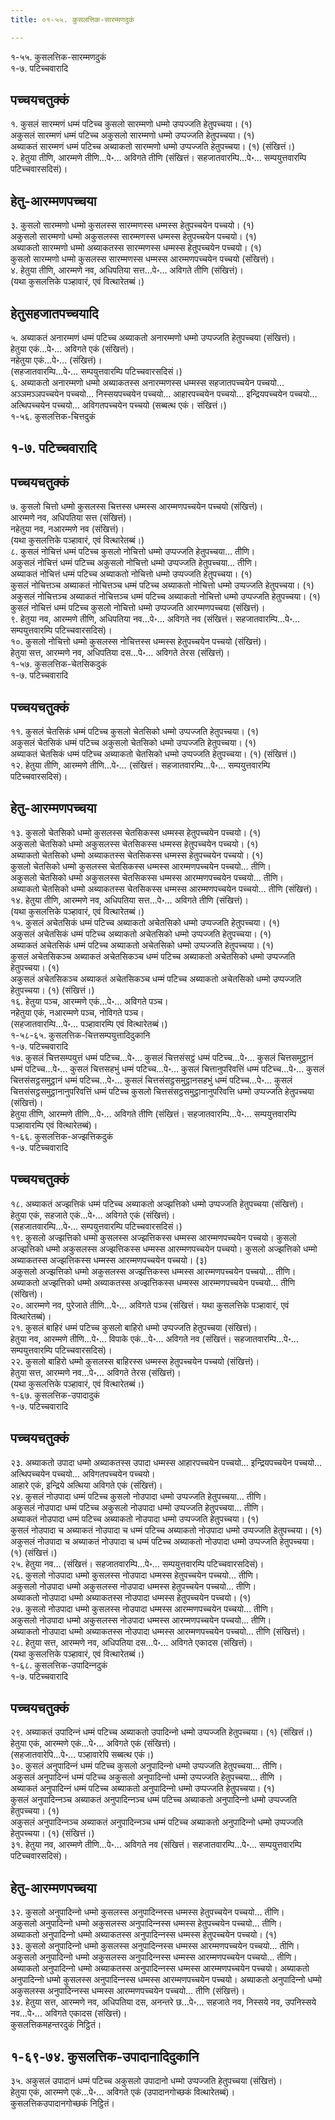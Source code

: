 ```yaml
---
title: ०१-५५. कुसलत्तिक-सारम्मणदुकं

---
```

१-५५. कुसलत्तिक-सारम्मणदुकं  
१-७. पटिच्‍चवारादि  


## पच्‍चयचतुक्‍कं

१. कुसलं सारम्मणं धम्मं पटिच्‍च कुसलो सारम्मणो धम्मो उप्पज्‍जति हेतुपच्‍चया। (१)  
अकुसलं सारम्मणं धम्मं पटिच्‍च अकुसलो सारम्मणो धम्मो उप्पज्‍जति हेतुपच्‍चया। (१)  
अब्याकतं सारम्मणं धम्मं पटिच्‍च अब्याकतो सारम्मणो धम्मो उप्पज्‍जति हेतुपच्‍चया। (१) (संखित्तं।)  
२. हेतुया तीणि, आरम्मणे तीणि…पे॰… अविगते तीणि (संखित्तं। सहजातवारम्पि…पे॰… सम्पयुत्तवारम्पि पटिच्‍चवारसदिसं)।  


## हेतु-आरम्मणपच्‍चया

३. कुसलो सारम्मणो धम्मो कुसलस्स सारम्मणस्स धम्मस्स हेतुपच्‍चयेन पच्‍चयो। (१)  
अकुसलो सारम्मणो धम्मो अकुसलस्स सारम्मणस्स धम्मस्स हेतुपच्‍चयेन पच्‍चयो। (१)  
अब्याकतो सारम्मणो धम्मो अब्याकतस्स सारम्मणस्स धम्मस्स हेतुपच्‍चयेन पच्‍चयो। (१)  
कुसलो सारम्मणो धम्मो कुसलस्स सारम्मणस्स धम्मस्स आरम्मणपच्‍चयेन पच्‍चयो (संखित्तं)।  
४. हेतुया तीणि, आरम्मणे नव, अधिपतिया सत्त…पे॰… अविगते तीणि (संखित्तं)।  
(यथा कुसलत्तिके पञ्हावारं, एवं वित्थारेतब्बं।)  


## हेतुसहजातपच्‍चयादि

५. अब्याकतं अनारम्मणं धम्मं पटिच्‍च अब्याकतो अनारम्मणो धम्मो उप्पज्‍जति हेतुपच्‍चया (संखित्तं)।  
हेतुया एकं…पे॰… अविगते एकं (संखित्तं)।  
नहेतुया एकं…पे॰… (संखित्तं)।  
(सहजातवारम्पि…पे॰… सम्पयुत्तवारम्पि पटिच्‍चवारसदिसं।)  
६. अब्याकतो अनारम्मणो धम्मो अब्याकतस्स अनारम्मणस्स धम्मस्स सहजातपच्‍चयेन पच्‍चयो… अञ्‍ञमञ्‍ञपच्‍चयेन पच्‍चयो… निस्सयपच्‍चयेन पच्‍चयो… आहारपच्‍चयेन पच्‍चयो… इन्द्रियपच्‍चयेन पच्‍चयो… अत्थिपच्‍चयेन पच्‍चयो… अविगतपच्‍चयेन पच्‍चयो (सब्बत्थ एकं। संखित्तं।)  
१-५६. कुसलत्तिक-चित्तदुकं  


## १-७. पटिच्‍चवारादि



## पच्‍चयचतुक्‍कं

७. कुसलो चित्तो धम्मो कुसलस्स चित्तस्स धम्मस्स आरम्मणपच्‍चयेन पच्‍चयो (संखित्तं)।  
आरम्मणे नव, अधिपतिया सत्त (संखित्तं)।  
नहेतुया नव, नआरम्मणे नव (संखित्तं)।  
(यथा कुसलत्तिके पञ्हावारं, एवं वित्थारेतब्बं।)  
८. कुसलं नोचित्तं धम्मं पटिच्‍च कुसलो नोचित्तो धम्मो उप्पज्‍जति हेतुपच्‍चया… तीणि।  
अकुसलं नोचित्तं धम्मं पटिच्‍च अकुसलो नोचित्तो धम्मो उप्पज्‍जति हेतुपच्‍चया… तीणि।  
अब्याकतं नोचित्तं धम्मं पटिच्‍च अब्याकतो नोचित्तो धम्मो उप्पज्‍जति हेतुपच्‍चया। (१)  
कुसलं नोचित्तञ्‍च अब्याकतं नोचित्तञ्‍च धम्मं पटिच्‍च अब्याकतो नोचित्तो धम्मो उप्पज्‍जति हेतुपच्‍चया। (१)  
अकुसलं नोचित्तञ्‍च अब्याकतं नोचित्तञ्‍च धम्मं पटिच्‍च अब्याकतो नोचित्तो धम्मो उप्पज्‍जति हेतुपच्‍चया। (१)  
कुसलं नोचित्तं धम्मं पटिच्‍च कुसलो नोचित्तो धम्मो उप्पज्‍जति आरम्मणपच्‍चया (संखित्तं)।  
९. हेतुया नव, आरम्मणे तीणि, अधिपतिया नव…पे॰… अविगते नव (संखित्तं। सहजातवारम्पि…पे॰… सम्पयुत्तवारम्पि पटिच्‍चवारसदिसं)।  
१०. कुसलो नोचित्तो धम्मो कुसलस्स नोचित्तस्स धम्मस्स हेतुपच्‍चयेन पच्‍चयो (संखित्तं)।  
हेतुया सत्त, आरम्मणे नव, अधिपतिया दस…पे॰… अविगते तेरस (संखित्तं)।  
१-५७. कुसलत्तिक-चेतसिकदुकं  
१-७. पटिच्‍चवारादि  


## पच्‍चयचतुक्‍कं

११. कुसलं चेतसिकं धम्मं पटिच्‍च कुसलो चेतसिको धम्मो उप्पज्‍जति हेतुपच्‍चया। (१)  
अकुसलं चेतसिकं धम्मं पटिच्‍च अकुसलो चेतसिको धम्मो उप्पज्‍जति हेतुपच्‍चया। (१)  
अब्याकतं चेतसिकं धम्मं पटिच्‍च अब्याकतो चेतसिको धम्मो उप्पज्‍जति हेतुपच्‍चया। (१) (संखित्तं।)  
१२. हेतुया तीणि, आरम्मणे तीणि…पे॰… (संखित्तं। सहजातवारम्पि…पे॰… सम्पयुत्तवारम्पि पटिच्‍चवारसदिसं)।  


## हेतु-आरम्मणपच्‍चया

१३. कुसलो चेतसिको धम्मो कुसलस्स चेतसिकस्स धम्मस्स हेतुपच्‍चयेन पच्‍चयो। (१)  
अकुसलो चेतसिको धम्मो अकुसलस्स चेतसिकस्स धम्मस्स हेतुपच्‍चयेन पच्‍चयो। (१)  
अब्याकतो चेतसिको धम्मो अब्याकतस्स चेतसिकस्स धम्मस्स हेतुपच्‍चयेन पच्‍चयो। (१)  
कुसलो चेतसिको धम्मो कुसलस्स चेतसिकस्स धम्मस्स आरम्मणपच्‍चयेन पच्‍चयो… तीणि।  
अकुसलो चेतसिको धम्मो अकुसलस्स चेतसिकस्स धम्मस्स आरम्मणपच्‍चयेन पच्‍चयो… तीणि।  
अब्याकतो चेतसिको धम्मो अब्याकतस्स चेतसिकस्स धम्मस्स आरम्मणपच्‍चयेन पच्‍चयो… तीणि (संखित्तं)।  
१४. हेतुया तीणि, आरम्मणे नव, अधिपतिया सत्त…पे॰… अविगते तीणि (संखित्तं)।  
(यथा कुसलत्तिके पञ्हावारं, एवं वित्थारेतब्बं।)  
१५. कुसलं अचेतसिकं धम्मं पटिच्‍च अब्याकतो अचेतसिको धम्मो उप्पज्‍जति हेतुपच्‍चया। (१)  
अकुसलं अचेतसिकं धम्मं पटिच्‍च अब्याकतो अचेतसिको धम्मो उप्पज्‍जति हेतुपच्‍चया। (१)  
अब्याकतं अचेतसिकं धम्मं पटिच्‍च अब्याकतो अचेतसिको धम्मो उप्पज्‍जति हेतुपच्‍चया। (१)  
कुसलं अचेतसिकञ्‍च अब्याकतं अचेतसिकञ्‍च धम्मं पटिच्‍च अब्याकतो अचेतसिको धम्मो उप्पज्‍जति हेतुपच्‍चया। (१)  
अकुसलं अचेतसिकञ्‍च अब्याकतं अचेतसिकञ्‍च धम्मं पटिच्‍च अब्याकतो अचेतसिको धम्मो उप्पज्‍जति हेतुपच्‍चया। (१) (संखित्तं।)  
१६. हेतुया पञ्‍च, आरम्मणे एकं…पे॰… अविगते पञ्‍च।  
नहेतुया एकं, नआरम्मणे पञ्‍च, नोविगते पञ्‍च।  
(सहजातवारम्पि…पे॰… पञ्हावारम्पि एवं वित्थारेतब्बं।)  
१-५८-६५. कुसलत्तिक-चित्तसम्पयुत्तादिदुकानि  
१-७. पटिच्‍चवारादि  
१७. कुसलं चित्तसम्पयुत्तं धम्मं पटिच्‍च…पे॰… कुसलं चित्तसंसट्ठं धम्मं पटिच्‍च…पे॰… कुसलं चित्तसमुट्ठानं धम्मं पटिच्‍च…पे॰… कुसलं चित्तसहभुं धम्मं पटिच्‍च…पे॰… कुसलं चित्तानुपरिवत्तिं धम्मं पटिच्‍च…पे॰… कुसलं चित्तसंसट्ठसमुट्ठानं धम्मं पटिच्‍च…पे॰… कुसलं चित्तसंसट्ठसमुट्ठानसहभुं धम्मं पटिच्‍च…पे॰… कुसलं चित्तसंसट्ठसमुट्ठानानुपरिवत्तिं धम्मं पटिच्‍च कुसलो चित्तसंसट्ठसमुट्ठानानुपरिवत्ति धम्मो उप्पज्‍जति हेतुपच्‍चया (संखित्तं)।  
हेतुया तीणि, आरम्मणे तीणि…पे॰… अविगते तीणि (संखित्तं। सहजातवारम्पि…पे॰… सम्पयुत्तवारम्पि पञ्हावारम्पि एवं वित्थारेतब्बं)।  
१-६६. कुसलत्तिक-अज्झत्तिकदुकं  
१-७. पटिच्‍चवारादि  


## पच्‍चयचतुक्‍कं

१८. अब्याकतं अज्झत्तिकं धम्मं पटिच्‍च अब्याकतो अज्झत्तिको धम्मो उप्पज्‍जति हेतुपच्‍चया (संखित्तं)।  
हेतुया एकं, सहजाते एकं…पे॰… अविगते एकं (संखित्तं)।  
(सहजातवारम्पि…पे॰… सम्पयुत्तवारम्पि पटिच्‍चवारसदिसं।)  
१९. कुसलो अज्झत्तिको धम्मो कुसलस्स अज्झत्तिकस्स धम्मस्स आरम्मणपच्‍चयेन पच्‍चयो। कुसलो अज्झत्तिको धम्मो अकुसलस्स अज्झत्तिकस्स धम्मस्स आरम्मणपच्‍चयेन पच्‍चयो। कुसलो अज्झत्तिको धम्मो अब्याकतस्स अज्झत्तिकस्स धम्मस्स आरम्मणपच्‍चयेन पच्‍चयो। (३)  
अकुसलो अज्झत्तिको धम्मो अकुसलस्स अज्झत्तिकस्स धम्मस्स आरम्मणपच्‍चयेन पच्‍चयो… तीणि।  
अब्याकतो अज्झत्तिको धम्मो अब्याकतस्स अज्झत्तिकस्स धम्मस्स आरम्मणपच्‍चयेन पच्‍चयो… तीणि (संखित्तं)।  
२०. आरम्मणे नव, पुरेजाते तीणि…पे॰… अविगते पञ्‍च (संखित्तं। यथा कुसलत्तिके पञ्हावारं, एवं वित्थारेतब्बं)।  
२१. कुसलं बाहिरं धम्मं पटिच्‍च कुसलो बाहिरो धम्मो उप्पज्‍जति हेतुपच्‍चया (संखित्तं)।  
हेतुया नव, आरम्मणे तीणि…पे॰… विपाके एकं…पे॰… अविगते नव (संखित्तं। सहजातवारम्पि…पे॰… सम्पयुत्तवारम्पि पटिच्‍चवारसदिसं)।  
२२. कुसलो बाहिरो धम्मो कुसलस्स बाहिरस्स धम्मस्स हेतुपच्‍चयेन पच्‍चयो (संखित्तं)।  
हेतुया सत्त, आरम्मणे नव…पे॰… अविगते तेरस (संखित्तं)।  
(यथा कुसलत्तिके पञ्हावारं, एवं वित्थारेतब्बं।)  
१-६७. कुसलत्तिक-उपादादुकं  
१-७. पटिच्‍चवारादि  


## पच्‍चयचतुक्‍कं

२३. अब्याकतो उपादा धम्मो अब्याकतस्स उपादा धम्मस्स आहारपच्‍चयेन पच्‍चयो… इन्द्रियपच्‍चयेन पच्‍चयो… अत्थिपच्‍चयेन पच्‍चयो… अविगतपच्‍चयेन पच्‍चयो।  
आहारे एकं, इन्द्रिये अत्थिया अविगते एकं (संखित्तं)।  
२४. कुसलं नोउपादा धम्मं पटिच्‍च कुसलो नोउपादा धम्मो उप्पज्‍जति हेतुपच्‍चया… तीणि।  
अकुसलं नोउपादा धम्मं पटिच्‍च अकुसलो नोउपादा धम्मो उप्पज्‍जति हेतुपच्‍चया… तीणि।  
अब्याकतं नोउपादा धम्मं पटिच्‍च अब्याकतो नोउपादा धम्मो उप्पज्‍जति हेतुपच्‍चया। (१)  
कुसलं नोउपादा च अब्याकतं नोउपादा च धम्मं पटिच्‍च अब्याकतो नोउपादा धम्मो उप्पज्‍जति हेतुपच्‍चया। (१)  
अकुसलं नोउपादा च अब्याकतं नोउपादा च धम्मं पटिच्‍च अब्याकतो नोउपादा धम्मो उप्पज्‍जति हेतुपच्‍चया। (१) (संखित्तं।)  
२५. हेतुया नव… (संखित्तं। सहजातवारम्पि…पे॰… सम्पयुत्तवारम्पि पटिच्‍चवारसदिसं)।  
२६. कुसलो नोउपादा धम्मो कुसलस्स नोउपादा धम्मस्स हेतुपच्‍चयेन पच्‍चयो… तीणि।  
अकुसलो नोउपादा धम्मो अकुसलस्स नोउपादा धम्मस्स हेतुपच्‍चयेन पच्‍चयो… तीणि।  
अब्याकतो नोउपादा धम्मो अब्याकतस्स नोउपादा धम्मस्स हेतुपच्‍चयेन पच्‍चयो। (१)  
२७. कुसलो नोउपादा धम्मो कुसलस्स नोउपादा धम्मस्स आरम्मणपच्‍चयेन पच्‍चयो… तीणि।  
अकुसलो नोउपादा धम्मो अकुसलस्स नोउपादा धम्मस्स आरम्मणपच्‍चयेन पच्‍चयो… तीणि।  
अब्याकतो नोउपादा धम्मो अब्याकतस्स नोउपादा धम्मस्स आरम्मणपच्‍चयेन पच्‍चयो… तीणि (संखित्तं)।  
२८. हेतुया सत्त, आरम्मणे नव, अधिपतिया दस…पे॰… अविगते एकादस (संखित्तं)।  
(यथा कुसलत्तिके पञ्हावारं, एवं वित्थारेतब्बं।)  
१-६८. कुसलत्तिक-उपादिन्‍नदुकं  
१-७. पटिच्‍चवारादि  


## पच्‍चयचतुक्‍कं

२९. अब्याकतं उपादिन्‍नं धम्मं पटिच्‍च अब्याकतो उपादिन्‍नो धम्मो उप्पज्‍जति हेतुपच्‍चया। (१) (संखित्तं।)  
हेतुया एकं, आरम्मणे एकं…पे॰… अविगते एकं (संखित्तं)।  
(सहजातवारेपि…पे॰… पञ्हावारेपि सब्बत्थ एकं।)  
३०. कुसलं अनुपादिन्‍नं धम्मं पटिच्‍च कुसलो अनुपादिन्‍नो धम्मो उप्पज्‍जति हेतुपच्‍चया… तीणि।  
अकुसलं अनुपादिन्‍नं धम्मं पटिच्‍च अकुसलो अनुपादिन्‍नो धम्मो उप्पज्‍जति हेतुपच्‍चया… तीणि ।  
अब्याकतं अनुपादिन्‍नं धम्मं पटिच्‍च अब्याकतो अनुपादिन्‍नो धम्मो उप्पज्‍जति हेतुपच्‍चया। (१)  
कुसलं अनुपादिन्‍नञ्‍च अब्याकतं अनुपादिन्‍नञ्‍च धम्मं पटिच्‍च अब्याकतो अनुपादिन्‍नो धम्मो उप्पज्‍जति हेतुपच्‍चया। (१)  
अकुसलं अनुपादिन्‍नञ्‍च अब्याकतं अनुपादिन्‍नञ्‍च धम्मं पटिच्‍च अब्याकतो अनुपादिन्‍नो धम्मो उप्पज्‍जति हेतुपच्‍चया। (१) (संखित्तं।)  
३१. हेतुया नव, आरम्मणे तीणि…पे॰… अविगते नव (संखित्तं। सहजातवारम्पि…पे॰… सम्पयुत्तवारम्पि पटिच्‍चवारसदिसं)।  


## हेतु-आरम्मणपच्‍चया

३२. कुसलो अनुपादिन्‍नो धम्मो कुसलस्स अनुपादिन्‍नस्स धम्मस्स हेतुपच्‍चयेन पच्‍चयो… तीणि।  
अकुसलो अनुपादिन्‍नो धम्मो अकुसलस्स अनुपादिन्‍नस्स धम्मस्स हेतुपच्‍चयेन पच्‍चयो… तीणि।  
अब्याकतो अनुपादिन्‍नो धम्मो अब्याकतस्स अनुपादिन्‍नस्स धम्मस्स हेतुपच्‍चयेन पच्‍चयो। (१)  
३३. कुसलो अनुपादिन्‍नो धम्मो कुसलस्स अनुपादिन्‍नस्स धम्मस्स आरम्मणपच्‍चयेन पच्‍चयो… तीणि।  
अकुसलो अनुपादिन्‍नो धम्मो अकुसलस्स अनुपादिन्‍नस्स धम्मस्स आरम्मणपच्‍चयेन पच्‍चयो… तीणि।  
अब्याकतो अनुपादिन्‍नो धम्मो अब्याकतस्स अनुपादिन्‍नस्स धम्मस्स आरम्मणपच्‍चयेन पच्‍चयो। अब्याकतो अनुपादिन्‍नो धम्मो कुसलस्स अनुपादिन्‍नस्स धम्मस्स आरम्मणपच्‍चयेन पच्‍चयो। अब्याकतो अनुपादिन्‍नो धम्मो अकुसलस्स अनुपादिन्‍नस्स धम्मस्स आरम्मणपच्‍चयेन पच्‍चयो… तीणि (संखित्तं)।  
३४. हेतुया सत्त, आरम्मणे नव, अधिपतिया दस, अनन्तरे छ…पे॰… सहजाते नव, निस्सये नव, उपनिस्सये नव…पे॰… अविगते एकादस (संखित्तं)।  
कुसलत्तिकमहन्तरदुकं निट्ठितं।  


## १-६९-७४. कुसलत्तिक-उपादानादिदुकानि

३५. अकुसलं उपादानं धम्मं पटिच्‍च अकुसलो उपादानो धम्मो उप्पज्‍जति हेतुपच्‍चया (संखित्तं)।  
हेतुया एकं, आरम्मणे एकं…पे॰… अविगते एकं (उपादानगोच्छकं वित्थारेतब्बं)।  
कुसलत्तिकउपादानगोच्छकं निट्ठितं।  